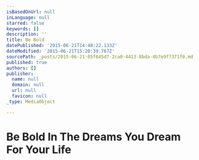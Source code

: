 ```yaml
---
isBasedOnUrl: null
inLanguage: null
starred: false
keywords: []
description: ''
title: Be Bold
datePublished: '2015-06-21T14:48:22.133Z'
dateModified: '2015-06-21T15:20:39.767Z'
sourcePath: _posts/2015-06-21-05f645d7-2ca0-4413-8bda-4b7e9f7371f0.md
published: true
authors: []
publisher:
  name: null
  domain: null
  url: null
  favicon: null
_type: MediaObject

---
```

# Be Bold In The Dreams You Dream For Your Life